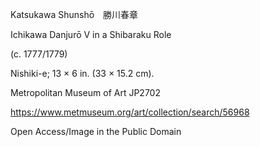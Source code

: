 Katsukawa Shunshō　勝川春章

Ichikawa Danjurō V in a Shibaraku Role

(c. 1777/1779)

Nishiki-e; 13 × 6 in. (33 × 15.2 cm).

Metropolitan Museum of Art JP2702

https://www.metmuseum.org/art/collection/search/56968

Open Access/Image in the Public Domain
